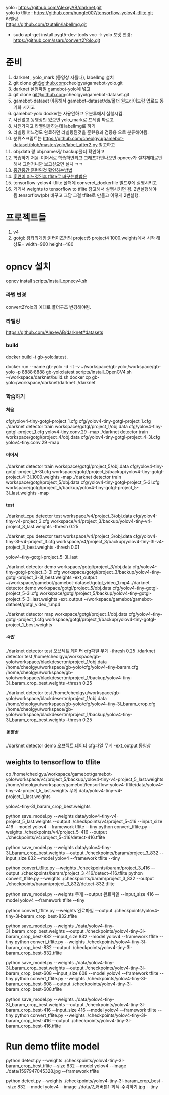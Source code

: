 
yolo : https://github.com/AlexeyAB/darknet.git   
yolo to tflite : https://github.com/hunglc007/tensorflow-yolov4-tflite.git   
라벨링   
https://github.com/tzutalin/labelImg.git   
+ sudo apt-get install pyqt5-dev-tools
voc -> yolo 포맷 변경: https://github.com/ssaru/convert2Yolo.git   

# 준비
1. darknet , yolo_mark (동영상 자를때), labelImg 설치
2. git clone git@github.com:cheolgyu/gamebot-yolo.git
3. darknet 실행파일 gamebot-yolo에 넣고
4. git clone git@github.com:cheolgyu/gamebot-dataset.git
5. gamebot-dataset 이동해서 gamebot-dataset/ds/폴더 원드라이드랑 업로드 동기화 시키고 
6. gamebot-yolo docker는 사용안하고 우분투에서 실행시킴. 
7. 사진없고 동영상만 있으면 yolo_mark로 프레임 짜르고 
8. 사진가지고 라벨링을하는데 labelImg로 하기 
9. 라벨링 어느정도 완료하면 라벨링된것을 훈련용과 검증용 으로 분류해야됨.
10. 분류스크립트는 https://github.com/cheolgyu/gamebot-dataset/blob/master/yolo/label_after2.py 참고하고
11. obj.data 랑 obj.names랑 backup폴더 확인하고 
12. 학습하기 처음-이어서로 학습하면되고 그래프가안나오면 opnecv가 설치제대로안해서 그런거니깐 보고싶으면 설치 ㄱㄱ
13. [중간중간 훈련된것 확인하는방법](https://github.com/cheolgyu/gamebot-yolo#test)
14. [훈련이 어느정된후 tflite로 바꾸는방법은]()
15. tensorflow-yolov4-tflite 폴더에 converet_dockerfile 빌드후에 실행시키고
16. 거기서 weights to tensorflow to tflite 참고해서 실행시키면 됨. 2번실행해야됨.tensorflow(pb) 바꾸고 그담 그걸 tflite로 만들고 이렇게 2번실행.



# 프로젝트들
1. v4
2. gotgl: 왕좌의게임:윈터이즈커밍
    project5 
        project4 1000.weights에서 시작
        해상도= width=960 height=480

# opncv 설치
opncv install
scripts/install_opnecv4.sh
### 라벨 변경
convert2Yolo의 예대로 폴더구조 변경해야됨.


### 라벨링
https://github.com/AlexeyAB/darknet#datasets

### build 
docker build -t gb-yolo:latest .  

docker run  --name gb-yolo -d -it -v ~/workspace/gb-yolo:/workspace/gb-yolo -p 8888:8888  gb-yolo:latest
scripts/install_OpenCV4.sh
~/workspace/darknet/build.sh
docker cp gb-yolo:/workspace/darknet/darknet ./darknet



### 학습하기
#### 처음
cfg/yolov4-tiny-gotgl-project_1.cfg
cfg/yolov4-tiny-gotgl-project_1.cfg
./darknet detector train workspace/gotgl/project_1/obj.data cfg/yolov4-tiny-gotgl-project_1.cfg yolov4-tiny.conv.29  -map
./darknet detector train workspace/gotgl/project_4/obj.data cfg/yolov4-tiny-gotgl-project_4-3l.cfg yolov4-tiny.conv.29  -map
#### 이어서
./darknet detector train workspace/gotgl/project_5/obj.data cfg/yolov4-tiny-gotgl-project_5-3l.cfg workspace/gotgl/project_5/backup/yolov4-tiny-gotgl-project_4-3l_1000.weights  -map
./darknet detector train workspace/gotgl/project_5/obj.data cfg/yolov4-tiny-gotgl-project_5-3l.cfg workspace/gotgl/project_5/backup/yolov4-tiny-gotgl-project_5-3l_last.weights  -map

#### test

./darknet_cpu detector test workspace/v4/project_3/obj.data  cfg/yolov4-tiny-v4-project_3.cfg  workspace/v4/project_3/backup/yolov4-tiny-v4-project_3_last.weights -thresh 0.25

./darknet_cpu detector test workspace/v4/project_3/obj.data  cfg/yolov4-tiny-3l-v4-project_3.cfg  workspace/v4/project_3/backup/yolov4-tiny-3l-v4-project_3_best.weights -thresh 0.01

yolov4-tiny-gotgl-project_5-3l_last

./darknet detector demo workspace/gotgl/project_3/obj.data cfg/yolov4-tiny-gotgl-project_3-3l.cfg workspace/gotgl/project_3/backup/yolov4-tiny-gotgl-project_3-3l_best.weights -ext_output ~/workspace/gamebot/gamebot-dataset/gotgl_video_1.mp4
./darknet detector demo workspace/gotgl/project_5/obj.data cfg/yolov4-tiny-gotgl-project_5-3l.cfg workspace/gotgl/project_5/backup/yolov4-tiny-gotgl-project_5-3l_last.weights -ext_output ~/workspace/gamebot/gamebot-dataset/gotgl_video_1.mp4

./darknet detector map workspace/gotgl/project_1/obj.data cfg/yolov4-tiny-gotgl-project_1.cfg workspace/gotgl/project_1/backup/yolov4-tiny-gotgl-project_1_best.weights


##### 사진
./darknet detector test 오브젝트.데이터 cfg파일 무게 -thresh 0.25
./darknet detector test /home/cheolgyu/workspace/gb-yolo/workspace/blackdesertm/project_1/obj.data  /home/cheolgyu/workspace/gb-yolo/cfg/yolov4-tiny-baram.cfg  /home/cheolgyu/workspace/gb-yolo/workspace/blackdesertm/project_1/backup/yolov4-tiny-3l_baram_crop_best.weights -thresh 0.25

./darknet detector test /home/cheolgyu/workspace/gb-yolo/workspace/blackdesertm/project_1/obj.data  /home/cheolgyu/workspace/gb-yolo/cfg/yolov4-tiny-3l_baram_crop.cfg  /home/cheolgyu/workspace/gb-yolo/workspace/blackdesertm/project_1/backup/yolov4-tiny-3l_baram_crop_best.weights -thresh 0.25

##### 동영상
./darknet detector demo 오브젝트.데이터 cfg파일 무게  -ext_output 동영상

## weights to tensorflow  to tflite
cp /home/cheolgyu/workspace/gamebot/gamebot-yolo/workspace/v4/project_5/backup/yolov4-tiny-v4-project_5_last.weights /home/cheolgyu/workspace/gamebot/tensorflow-yolov4-tflite/data/yolov4-tiny-v4-project_5_last.weights
무게 data/yolov4-tiny-v4-project_1_last.weights

yolov4-tiny-3l_baram_crop_best.weights

python save_model.py --weights data/yolov4-tiny-v4-project_5_last.weights --output ./checkpoints/v4/project_5-416 --input_size 416 --model yolov4 --framework tflite --tiny
python convert_tflite.py --weights ./checkpoints/v4/project_5-416 --output ./checkpoints/v4/project_5-416/detect-416.tflite

python save_model.py --weights data/yolov4-tiny-3l_baram_crop_best.weights --output  ./checkpoints/baram/project_3_832 --input_size 832 --model yolov4 --framework tflite --tiny


python convert_tflite.py --weights ./checkpoints/baram/project_3_416 --output ./checkpoints/baram/project_3_416/detect-416.tflite
python convert_tflite.py --weights ./checkpoints/baram/project_3_832 --output ./checkpoints/baram/project_3_832/detect-832.tflite


python save_model.py --weights 무게 --output  완료파일 --input_size 416 --model yolov4 --framework tflite --tiny



python convert_tflite.py --weights 완료파일 --output ./checkpoints/yolov4-tiny-3l-baram_crop_best-832.tflite

python save_model.py --weights ./data/yolov4-tiny-3l_baram_crop_best.weights --output ./checkpoints/yolov4-tiny-3l-baram_crop_best-832 --input_size 832 --model yolov4 --framework tflite --tiny
python convert_tflite.py --weights ./checkpoints/yolov4-tiny-3l-baram_crop_best-832 --output ./checkpoints/yolov4-tiny-3l-baram_crop_best-832.tflite

python save_model.py --weights ./data/yolov4-tiny-3l_baram_crop_best.weights --output ./checkpoints/yolov4-tiny-3l-baram_crop_best-608 --input_size 608 --model yolov4 --framework tflite --tiny
python convert_tflite.py --weights ./checkpoints/yolov4-tiny-3l-baram_crop_best-608 --output ./checkpoints/yolov4-tiny-3l-baram_crop_best-608.tflite

python save_model.py --weights ./data/yolov4-tiny-3l_baram_crop_best.weights --output ./checkpoints/yolov4-tiny-3l-baram_crop_best-416 --input_size 416 --model yolov4 --framework tflite --tiny
python convert_tflite.py --weights ./checkpoints/yolov4-tiny-3l-baram_crop_best-416 --output ./checkpoints/yolov4-tiny-3l-baram_crop_best-416.tflite


# Run demo tflite model

python detect.py --weights ./checkpoints/yolov4-tiny-3l-baram_crop_best.tflite --size 832 --model yolov4 --image ./data/1597947045328.jpg --framework tflite

python detect.py --weights ./checkpoints/yolov4-tiny-3l-baram_crop_best --size 832 --model yolov4 --image ./data/7_쾌버튼1-회색-수락하기.jpg --tiny
